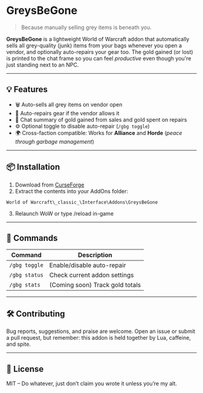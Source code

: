 # GreysBeGone

> Because manually selling grey items is beneath you.

**GreysBeGone** is a lightweight World of Warcraft addon that automatically sells all grey-quality (junk) items from your bags whenever you open a vendor, and optionally auto-repairs your gear too. The gold gained (or lost) is printed to the chat frame so you can feel *productive* even though you're just standing next to an NPC.

---

## 💡 Features

- 🗑️ Auto-sells all grey items on vendor open
- 🔧 Auto-repairs gear if the vendor allows it
- 💬 Chat summary of gold gained from sales and gold spent on repairs
- ⚙️ Optional toggle to disable auto-repair (`/gbg toggle`)
- 🌍 Cross-faction compatible: Works for **Alliance** and **Horde** (*peace through garbage management*)

---

## 📦 Installation

1. Download from [CurseForge](https://www.curseforge.com/wow/addons/greysbegone)
2. Extract the contents into your AddOns folder:
```
World of Warcraft\_classic_\Interface\Addons\GreysBeGone
```
3. Relaunch WoW or type /reload in-game

---

## 🧙 Commands

| Command        | Description                      |
|----------------|----------------------------------|
| `/gbg toggle`  | Enable/disable auto-repair       |
| `/gbg status`  | Check current addon settings     |
| `/gbg stats`   | (Coming soon) Track gold totals  |

---

## 🛠️ Contributing

Bug reports, suggestions, and praise are welcome. Open an issue or submit a pull request, but remember: this addon is held together by Lua, caffeine, and spite.

---

## 📜 License

MIT – Do whatever, just don’t claim you wrote it unless you’re my alt.

